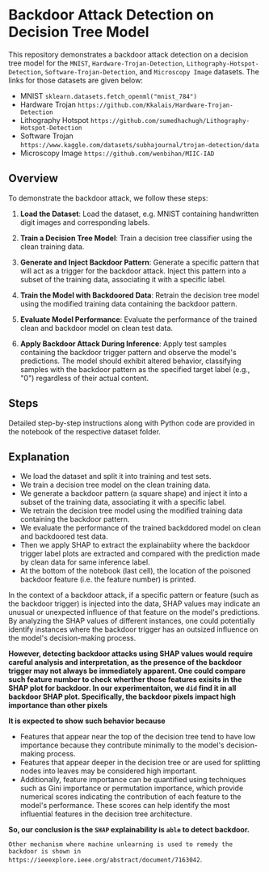 # Backdoor Attack Detection on Decision Tree Model

This repository demonstrates a backdoor attack detection on a decision tree model for the `MNIST`, `Hardware-Trojan-Detection`, `Lithography-Hotspot-Detection`, `Software-Trojan-Detection`, and `Microscopy Image` datasets. The links for those datasets are given below:
- MNIST  `sklearn.datasets.fetch_openml("mnist_784")`
- Hardware Trojan  `https://github.com/Kkalais/Hardware-Trojan-Detection`
- Lithography Hotspot  `https://github.com/sumedhachugh/Lithography-Hotspot-Detection`
- Software Trojan  `https://www.kaggle.com/datasets/subhajournal/trojan-detection/data`
- Microscopy Image  `https://github.com/wenbihan/MIIC-IAD` 

## Overview

To demonstrate the backdoor attack, we follow these steps:

1. **Load the Dataset**: Load the dataset, e.g. MNIST containing handwritten digit images and corresponding labels.

2. **Train a Decision Tree Model**: Train a decision tree classifier using the clean training data.

3. **Generate and Inject Backdoor Pattern**: Generate a specific pattern that will act as a trigger for the backdoor attack. Inject this pattern into a subset of the training data, associating it with a specific label.

4. **Train the Model with Backdoored Data**: Retrain the decision tree model using the modified training data containing the backdoor pattern.

5. **Evaluate Model Performance**: Evaluate the performance of the trained clean and backdoor model on clean test data.

6. **Apply Backdoor Attack During Inference**: Apply test samples containing the backdoor trigger pattern and observe the model's predictions. The model should exhibit altered behavior, classifying samples with the backdoor pattern as the specified target label (e.g., "0") regardless of their actual content.

## Steps

Detailed step-by-step instructions along with Python code are provided in the notebook  of the respective dataset folder.

## Explanation

- We load the dataset and split it into training and test sets.
- We train a decision tree model on the clean training data.
- We generate a backdoor pattern (a square shape) and inject it into a subset of the training data, associating it with a specific label.
- We retrain the decision tree model using the modified training data containing the backdoor pattern.
- We evaluate the performance of the trained backddored model on clean and backdoored test data.
- Then we apply SHAP to extract the explainabiity where the backdoor trigger label plots are extracted and compared with the prediction made by clean data for same inference label.
- At the bottom of the notebook (last cell), the location of the poisoned backdoor feature (i.e. the feature number) is printed.

In the context of a backdoor attack, if a specific pattern or feature (such as the backdoor trigger) is injected into the data, SHAP values may indicate an unusual or unexpected influence of that feature on the model's predictions. By analyzing the SHAP values of different instances, one could potentially identify instances where the backdoor trigger has an outsized influence on the model's decision-making process.

**However, detecting backdoor attacks using SHAP values would require careful analysis and interpretation, as the presence of the backdoor trigger may not always be immediately apparent. One could compare such feature number to check wherther those features exisits in the SHAP plot for backdoor. In our experimentaiton, we `did` find it in all backdoor SHAP plot. Specifically, the backdoor pixels impact high importance than other pixels**

**It is expected to show such behavior because**
- Features that appear near the top of the decision tree tend to have low importance because they contribute minimally to the model's decision-making process.
- Features that appear deeper in the decision tree or are used for splitting nodes into leaves may be considered high important.
- Additionally, feature importance can be quantified using techniques such as Gini importance or permutation importance, which provide numerical scores indicating the contribution of each feature to the model's performance. These scores can help identify the most influential features in the decision tree architecture. 

**So, our conclusion is the `SHAP` explainability is `able` to detect backdoor.**

`Other mechanism where machine unlearning is used to remedy the backdoor is shown in https://ieeexplore.ieee.org/abstract/document/7163042`.
